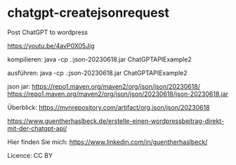 # chatgpt-createjsonrequest

Post ChatGPT to wordpress


https://youtu.be/4avP0X05Jig

kompilieren: java -cp .:json-20230618.jar ChatGPTAPIExample2

ausführen:  java -cp .:json-20230618.jar ChatGPTAPIExample2


json jar: 
https://repo1.maven.org/maven2/org/json/json/20230618/
https://repo1.maven.org/maven2/org/json/json/20230618/json-20230618.jar

Überblick:
https://mvnrepository.com/artifact/org.json/json/20230618

https://www.guentherhaslbeck.de/erstelle-einen-wordpressbeitrag-direkt-mit-der-chatgpt-api/

Hier finden Sie mich:
https://www.linkedin.com/in/guentherhaslbeck/

Licence:
CC BY

